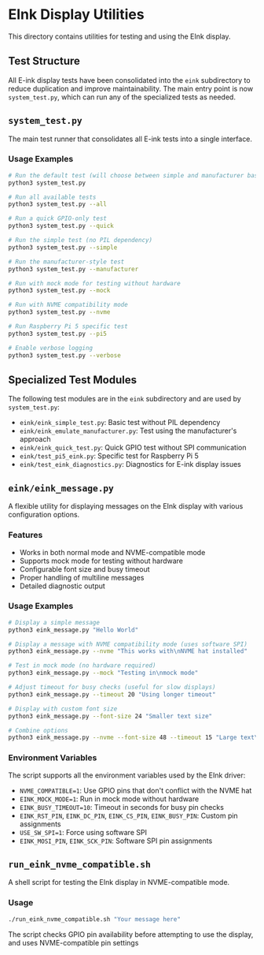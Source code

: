 # EInk Display Utilities

This directory contains utilities for testing and using the EInk display.

## Test Structure

All E-ink display tests have been consolidated into the `eink` subdirectory to reduce duplication and improve maintainability. The main entry point is now `system_test.py`, which can run any of the specialized tests as needed.

## `system_test.py`

The main test runner that consolidates all E-ink tests into a single interface.

### Usage Examples

```bash
# Run the default test (will choose between simple and manufacturer based on PIL availability)
python3 system_test.py

# Run all available tests
python3 system_test.py --all

# Run a quick GPIO-only test
python3 system_test.py --quick

# Run the simple test (no PIL dependency)
python3 system_test.py --simple

# Run the manufacturer-style test
python3 system_test.py --manufacturer

# Run with mock mode for testing without hardware
python3 system_test.py --mock

# Run with NVME compatibility mode
python3 system_test.py --nvme

# Run Raspberry Pi 5 specific test
python3 system_test.py --pi5

# Enable verbose logging
python3 system_test.py --verbose
```

## Specialized Test Modules

The following test modules are in the `eink` subdirectory and are used by `system_test.py`:

- `eink/eink_simple_test.py`: Basic test without PIL dependency
- `eink/eink_emulate_manufacturer.py`: Test using the manufacturer's approach
- `eink/eink_quick_test.py`: Quick GPIO test without SPI communication
- `eink/test_pi5_eink.py`: Specific test for Raspberry Pi 5
- `eink/test_eink_diagnostics.py`: Diagnostics for E-ink display issues

## `eink/eink_message.py`

A flexible utility for displaying messages on the EInk display with various configuration options.

### Features

- Works in both normal mode and NVME-compatible mode
- Supports mock mode for testing without hardware
- Configurable font size and busy timeout
- Proper handling of multiline messages
- Detailed diagnostic output

### Usage Examples

```bash
# Display a simple message
python3 eink_message.py "Hello World"

# Display a message with NVME compatibility mode (uses software SPI)
python3 eink_message.py --nvme "This works with\nNVME hat installed"

# Test in mock mode (no hardware required)
python3 eink_message.py --mock "Testing in\nmock mode"

# Adjust timeout for busy checks (useful for slow displays)
python3 eink_message.py --timeout 20 "Using longer timeout"

# Display with custom font size
python3 eink_message.py --font-size 24 "Smaller text size"

# Combine options
python3 eink_message.py --nvme --font-size 48 --timeout 15 "Large text\nwith NVME mode"
```

### Environment Variables

The script supports all the environment variables used by the EInk driver:

- `NVME_COMPATIBLE=1`: Use GPIO pins that don't conflict with the NVME hat
- `EINK_MOCK_MODE=1`: Run in mock mode without hardware
- `EINK_BUSY_TIMEOUT=10`: Timeout in seconds for busy pin checks
- `EINK_RST_PIN`, `EINK_DC_PIN`, `EINK_CS_PIN`, `EINK_BUSY_PIN`: Custom pin assignments
- `USE_SW_SPI=1`: Force using software SPI
- `EINK_MOSI_PIN`, `EINK_SCK_PIN`: Software SPI pin assignments

## `run_eink_nvme_compatible.sh`

A shell script for testing the EInk display in NVME-compatible mode.

### Usage

```bash
./run_eink_nvme_compatible.sh "Your message here"
```

The script checks GPIO pin availability before attempting to use the display, and uses NVME-compatible pin settings 